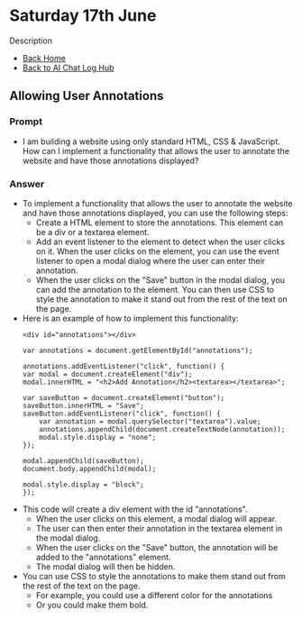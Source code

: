 # Saturday 17th June

Description

* [Back Home](/index.html)
* [Back to AI Chat Log Hub](hub.md)

## Allowing User Annotations

### Prompt
  
* I am building a website using only standard HTML, CSS & JavaScript. How can I implement a functionality that allows the user to annotate the website and have those annotations displayed?

### Answer
  
* To implement a functionality that allows the user to annotate the website and have those annotations displayed, you can use the following steps:
  * Create a HTML element to store the annotations. This element can be a div or a textarea element.
  * Add an event listener to the element to detect when the user clicks on it. When the user clicks on the element, you can use the event listener to open a modal dialog where the user can enter their annotation.
  * When the user clicks on the "Save" button in the modal dialog, you can add the annotation to the element. You can then use CSS to style the annotation to make it stand out from the rest of the text on the page.
* Here is an example of how to implement this functionality:
  ```
  <div id="annotations"></div>
  ```
  ```
  var annotations = document.getElementById("annotations");

  annotations.addEventListener("click", function() {
  var modal = document.createElement("div");
  modal.innerHTML = "<h2>Add Annotation</h2><textarea></textarea>";

  var saveButton = document.createElement("button");
  saveButton.innerHTML = "Save";
  saveButton.addEventListener("click", function() {
      var annotation = modal.querySelector("textarea").value;
      annotations.appendChild(document.createTextNode(annotation));
      modal.style.display = "none";
  });

  modal.appendChild(saveButton);
  document.body.appendChild(modal);

  modal.style.display = "block";
  });
  ```
* This code will create a div element with the id "annotations".
  * When the user clicks on this element, a modal dialog will appear.
  * The user can then enter their annotation in the textarea element in the modal dialog.
  * When the user clicks on the "Save" button, the annotation will be added to the "annotations" element.
  * The modal dialog will then be hidden.
* You can use CSS to style the annotations to make them stand out from the rest of the text on the page.
  * For example, you could use a different color for the annotations
  * Or you could make them bold.
